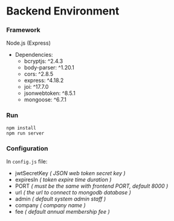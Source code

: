 # Backend Environment
### Framework
Node.js (Express)
+ Dependencies:
  + bcryptjs: ^2.4.3
  + body-parser: ^1.20.1
  + cors: ^2.8.5
  + express: ^4.18.2
  + joi: ^17.7.0
  + jsonwebtoken: ^8.5.1
  + mongoose: ^6.7.1
### Run
```shell
npm install
npm run server
```
### Configuration
In `config.js` file:
+ jwtSecretKey *( JSON web token secret key )*
+ expiresIn *( token expire time duration )*
+ PORT *( must be the same with frontend PORT, default 8000 )*
+ url *( the url to connect to mongodb database )*
+ admin *( default system admin staff )*
+ company *( company name )*
+ fee *( default annual membership fee )*
